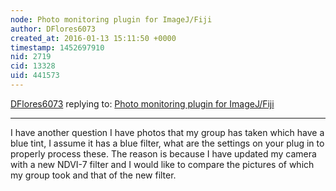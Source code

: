 ```yaml
---
node: Photo monitoring plugin for ImageJ/Fiji
author: DFlores6073
created_at: 2016-01-13 15:11:50 +0000
timestamp: 1452697910
nid: 2719
cid: 13328
uid: 441573
---
```




[DFlores6073](../profile/DFlores6073) replying to: [Photo monitoring plugin for ImageJ/Fiji](../notes/nedhorning/7-6-2012/photo-monitoring-plugin-imagejfiji)

----
I have another question I have photos that my group has taken which have a blue tint, I assume it has a blue filter, what are the settings on your plug in to properly process these. The reason is because I have updated my camera with a new NDVI-7 filter and I would like to compare the pictures of which my group took and that of the new filter.